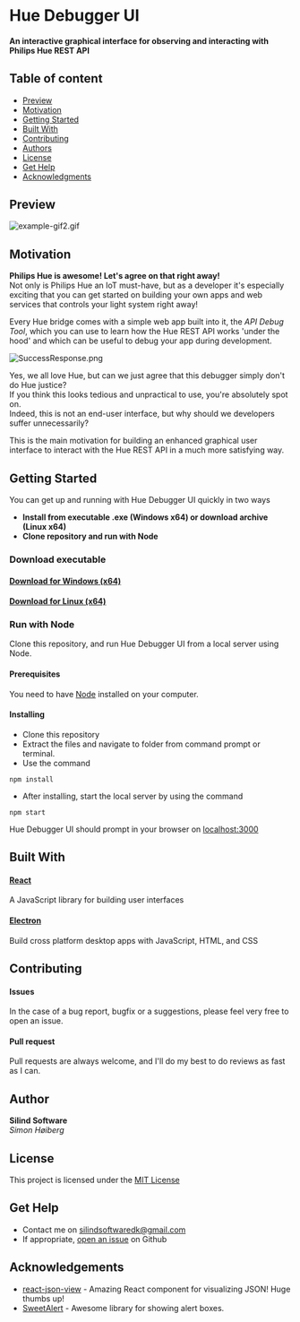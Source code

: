 # Hue Debugger UI
#### An interactive graphical interface for observing and interacting with Philips Hue REST API

## Table of content

- [Preview](#preview)
- [Motivation](#motivation)
- [Getting Started](#getting-started)
- [Built With](#built-with)
- [Contributing](#contributing)
- [Authors](#author)
- [License](#license)
- [Get Help](#get-help)
- [Acknowledgments](#acknowledgements)

## Preview

![example-gif2.gif](https://silindstorage.blob.core.windows.net/hue-developer-api-container/example-gif3.gif)

## Motivation

**Philips Hue is awesome! Let's agree on that right away!**  
Not only is Philips Hue an IoT must-have, but as a developer it's especially exciting that you can get started on building your own apps and web services that controls your light system right away!  

Every Hue bridge comes with a simple web app built into it, the _API Debug Tool_, which you can use to learn how the Hue REST API works 'under the hood' and which can be useful to debug your app during development.

![SuccessResponse.png](https://www.developers.meethue.com/sites/default/files/SuccessResponse.png)

Yes, we all love Hue, but can we just agree that this debugger simply don't do Hue justice?  
If you think this looks tedious and unpractical to use, you're absolutely spot on.  
Indeed, this is not an end-user interface, but why should we developers suffer unnecessarily?

This is the main motivation for building an enhanced graphical user interface to interact with the Hue REST API in a much more satisfying way.

## Getting Started
You can get up and running with Hue Debugger UI quickly in two ways

- **Install from executable .exe (Windows x64) or download archive (Linux x64)**
- **Clone repository and run with Node**

### Download executable

#### [Download for Windows (x64)](https://github.com/Silind/Hue-Debugger-UI/releases/download/v1.0.0/HueDebuggerUIInstaller.exe)

#### [Download for Linux (x64)](https://github.com/Silind/Hue-Debugger-UI/releases/download/v1.0.0/Hue-Debugger-UI-linux-x64.tar.gz)

### Run with Node
Clone this repository, and run Hue Debugger UI from a local server using Node.

#### Prerequisites
You need to have [Node](https://nodejs.org/en/) installed on your computer.

#### Installing
- Clone this repository
- Extract the files and navigate to folder from command prompt or terminal.  
- Use the command
```console
npm install
```
- After installing, start the local server by using the command
```console
npm start
```

Hue Debugger UI should prompt in your browser on [localhost:3000](http://localhost:3000/)
## Built With

#### [React](https://reactjs.org/)
A JavaScript library for building user interfaces

#### [Electron](https://electronjs.org/)
Build cross platform desktop apps with JavaScript, HTML, and CSS

## Contributing

#### Issues
In the case of a bug report, bugfix or a suggestions, please feel very free to open an issue.

#### Pull request
Pull requests are always welcome, and I'll do my best to do reviews as fast as I can.

## Author

**Silind Software**  
_Simon Høiberg_

## License

This project is licensed under the [MIT License](https://github.com/Silind/Hue-Debugger-UI/blob/master/LICENSE)

## Get Help
- Contact me on silindsoftwaredk@gmail.com
- If appropriate, [open an issue](https://github.com/Silind/Hue-Debugger-UI/issues) on Github

## Acknowledgements

- [react-json-view](https://github.com/mac-s-g/react-json-view) - Amazing React component for visualizing JSON! Huge thumbs up!
- [SweetAlert](https://sweetalert.js.org/) - Awesome library for showing alert boxes.
